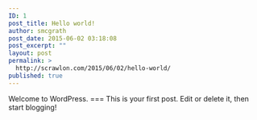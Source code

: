 ```yaml
---
ID: 1
post_title: Hello world!
author: smcgrath
post_date: 2015-06-02 03:18:08
post_excerpt: ""
layout: post
permalink: >
  http://scrawlon.com/2015/06/02/hello-world/
published: true
---
```

Welcome to WordPress. === This is your first post. Edit or delete it, then start blogging!
